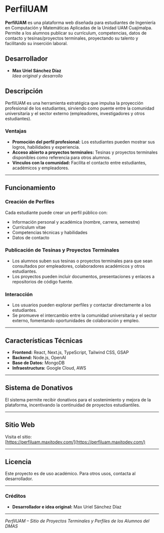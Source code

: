 # PerfilUAM

**PerfilUAM** es una plataforma web diseñada para estudiantes de Ingeniería en Computación y Matemáticas Aplicadas de la Unidad UAM Cuajimalpa. Permite a los alumnos publicar su currículum, competencias, datos de contacto y tesinas/proyectos terminales, proyectando su talento y facilitando su inserción laboral.

## Desarrollador

- **Max Uriel Sánchez Díaz**  
  *Idea original y desarrollo*

## Descripción

PerfilUAM es una herramienta estratégica que impulsa la proyección profesional de los estudiantes, sirviendo como puente entre la comunidad universitaria y el sector externo (empleadores, investigadores y otros estudiantes).

### Ventajas

- **Promoción del perfil profesional:** Los estudiantes pueden mostrar sus logros, habilidades y experiencia.
- **Acceso abierto a proyectos terminales:** Tesinas y proyectos terminales disponibles como referencia para otros alumnos.
- **Vínculos con la comunidad:** Facilita el contacto entre estudiantes, académicos y empleadores.

---

## Funcionamiento

### Creación de Perfiles

Cada estudiante puede crear un perfil público con:

- Información personal y académica (nombre, carrera, semestre)
- Currículum vitae
- Competencias técnicas y habilidades
- Datos de contacto

### Publicación de Tesinas y Proyectos Terminales

- Los alumnos suben sus tesinas o proyectos terminales para que sean consultados por empleadores, colaboradores académicos y otros estudiantes.
- Los proyectos pueden incluir documentos, presentaciones y enlaces a repositorios de código fuente.

### Interacción

- Los usuarios pueden explorar perfiles y contactar directamente a los estudiantes.
- Se promueve el intercambio entre la comunidad universitaria y el sector externo, fomentando oportunidades de colaboración y empleo.

---

## Características Técnicas

- **Frontend:** React, Next.js, TypeScript, Tailwind CSS, GSAP
- **Backend:** Node.js, OpenAI
- **Base de Datos:** MongoDB
- **Infraestructura:** Google Cloud, AWS

---

## Sistema de Donativos

El sistema permite recibir donativos para el sostenimiento y mejora de la plataforma, incentivando la continuidad de proyectos estudiantiles.

---

## Sitio Web

Visita el sitio:  
[https://perfiluam.maxitodev.com/](https://perfiluam.maxitodev.com/)

---

## Licencia

Este proyecto es de uso académico. Para otros usos, contacta al desarrollador.

---

### Créditos

- **Desarrollador e idea original:** Max Uriel Sánchez Díaz

---

*PerfilUAM – Sitio de Proyectos Terminales y Perfiles de los Alumnos del DMAS*
